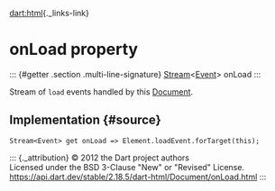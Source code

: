 [dart:html](../../dart-html/dart-html-library){._links-link}

onLoad property
===============

::: {#getter .section .multi-line-signature}
[Stream](../../dart-async/stream-class)\<[Event](../event-class)\>
onLoad
:::

Stream of `load` events handled by this [Document](../document-class).

Implementation {#source}
--------------

``` {.language-dart data-language="dart"}
Stream<Event> get onLoad => Element.loadEvent.forTarget(this);
```

::: {._attribution}
© 2012 the Dart project authors\
Licensed under the BSD 3-Clause \"New\" or \"Revised\" License.\
<https://api.dart.dev/stable/2.18.5/dart-html/Document/onLoad.html>
:::

